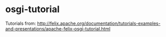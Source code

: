 # osgi-tutorial

Tutorials from:
http://felix.apache.org/documentation/tutorials-examples-and-presentations/apache-felix-osgi-tutorial.html
